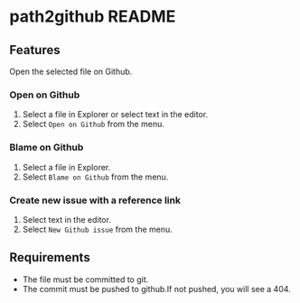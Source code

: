 # path2github README

## Features

Open the selected file on Github.

### Open on Github

1. Select a file in Explorer or select text in the editor.
1. Select `Open on Github` from the menu.

### Blame on Github

1. Select a file in Explorer.
1. Select `Blame on Github` from the menu.

### Create new issue with a reference link

1. Select text in the editor.
1. Select `New Github issue` from the menu.

## Requirements

- The file must be committed to git.
- The commit must be pushed to github.If not pushed, you will see a 404.
